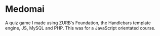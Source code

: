 Medomai
=======

A quiz game I made using ZURB's Foundation, the Handlebars template engine, JS, MySQL and PHP. This was for a JavaScript orientated course.
